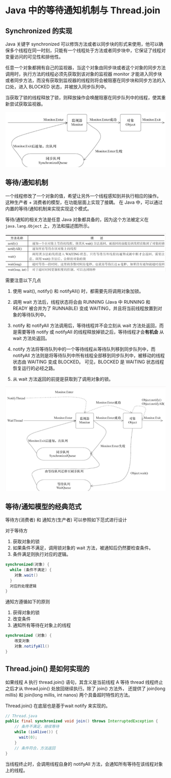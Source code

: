 # Java 中的等待通知机制与 Thread.join

## Synchronized 的实现

Java 关键字 synchronized 可以修饰方法或者以同步块的形式来使用，他可以确保多个线程在同一时刻，只能有一个线程处于方法或者同步块中，它保证了线程对变量访问的可见性和排他性。

任意一个对象都拥有自己的监视器，当这个对象由同步块或者这个对象的同步方法调用时，执行方法的线程必须先获取到该对象的监视器 monitor 才能进入同步块或者同步方法，而没有获取到监视器的线程则将会被阻塞在同步块和同步方法的入口处，进入 BLOCKED 状态，并被放入同步队列中。 

当获取了锁的线程释放了锁，则释放操作会唤醒阻塞在同步队列中的线程，使其重新尝试获取监视器。 

![image-20220315201644771](imgs/image-20220315201644771.png)



## 等待/通知机制

一个线程修改了一个对象的值，希望让另外一个线程感知到并执行相应的操作。 这种生产者 + 消费者的模型，在功能层面上实现了接耦。 在 Java 中，可以通过内置的等待/通知机制来实现实现这个模式。 

等待/通知的相关方法是任意 Java 对象都具备的，因为这个方法被定义在 `java.lang.Object` 上，方法和描述图所示。 

![image-20220315202039587](imgs/image-20220315202039587.png)

需要注意以下几点

1. 使用 wait(), notify() 和 notifyAll() 时，都需要先将调用对象加锁。 
2. 调用 wait 方法后，线程状态将会由 RUNNING (Java 中 RUNNING 和 READY 被合并为了 RUNNABLE) 变成 WAITING，并且将当前线程放置到对象的等待队列中。 
3. notify 和 notifyAll 方法调用后，等待线程并不会立刻从 wait 方法处返回，而是需要等待 notify 或 notifyAll 的线程释放掉锁之后，等待线程才会**有机会** 从wait 方法处返回。 
4. notify 方法将等待队列中的一个等待线程从等待队列移到同步队列中，而notifyAll 方法则是将等待队列中所有线程全部移到同步队列中，被移动的线程状态由 WAITING 变成 BLOCKED。 可见，BLOCKED 是 WAITING 状态线程恢复运行的必经之路。 

5. 从 wait 方法返回的前提是获取到了调用对象的锁。 

![image-20220315202518989](imgs/image-20220315202518989.png)



## 等待/通知模型的经典范式

等待方(消费者) 和 通知方(生产者) 可以参照如下范式进行设计

对于等待方

1. 获取对象的锁
2. 如果条件不满足，调用锁对象的 wait 方法，被通知后仍然要检查条件。 
3. 条件满足则执行对应的逻辑。 

```java
synchronized(对象) {
  while (条件不满足) {
    对象.wait()
  }
  对应的处理逻辑
}
```



通知方遵循如下的原则

1. 获得对象的锁
2. 改变条件
3. 通知所有等待在对象上的线程

```java
synchronized (对象) {
    改变对象
    对象.notifyAll()
}
```



## Thread.join() 是如何实现的

如果线程 A 执行 thread.join() 语句，其含义是当前线程 A 等待 thread 线程终止之后才从 thread.join() 处放回继续执行。除了 join() 方法外， 还提供了 join(long millis) 和 join(long millis, int nanos) 两个具备超时特性的方法。 

Thread.join() 在底层也是基于wait notify 来实现的。 

```java
// Thread.java
public final synchronized void join() throws InterruptedException {
    // 条件不满足，继续等待
  	while (isAlive()) {
      wait(0);
    }
    // 条件符合，方法返回
}
```

当线程终止时，会调用线程自身的 notifyAll 方法，会通知所有等待在该线程对象上的线程。 